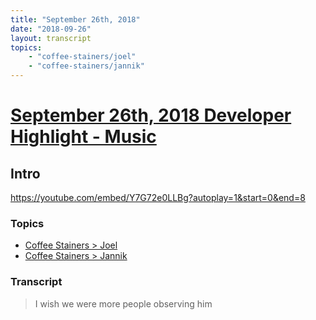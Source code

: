 ```yaml
---
title: "September 26th, 2018"
date: "2018-09-26"
layout: transcript
topics: 
    - "coffee-stainers/joel"
    - "coffee-stainers/jannik"
---
```

# [September 26th, 2018 Developer Highlight - Music](../2018-09-26.md)
## Intro
https://youtube.com/embed/Y7G72e0LLBg?autoplay=1&start=0&end=8
### Topics
* [Coffee Stainers > Joel](../topics/coffee-stainers/joel.md)
* [Coffee Stainers > Jannik](../topics/coffee-stainers/jannik.md)

### Transcript

> I wish we were more people observing him
